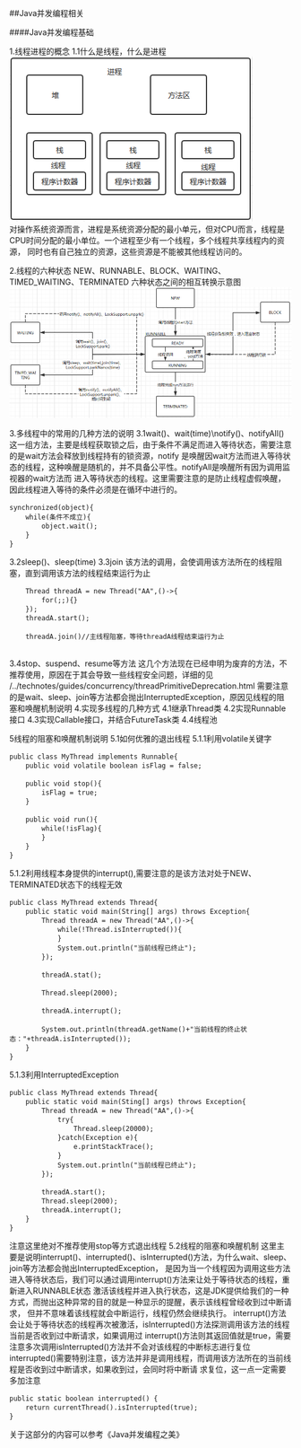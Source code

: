 ##Java并发编程相关

####Java并发编程基础

1.线程进程的概念
1.1什么是线程，什么是进程      
![avatar](../imags/thread/thread-02.png)    
对操作系统资源而言，进程是系统资源分配的最小单元，但对CPU而言，线程是CPU时间分配的最小单位。一个进程至少有一个线程，多个线程共享线程内的资源，
同时也有自己独立的资源，这些资源是不能被其他线程访问的。
    
2.线程的六种状态
NEW、RUNNABLE、BLOCK、WAITING、TIMED_WAITING、TERMINATED
六种状态之间的相互转换示意图      
![avatar](../imags/thread/thread-01.png)     
 
3.多线程中的常用的几种方法的说明
3.1wait()、wait(time)\notify()、notifyAll()
    这一组方法，主要是线程获取锁之后，由于条件不满足而进入等待状态，需要注意的是wait方法会释放到线程持有的锁资源，notify
    是唤醒因wait方法而进入等待状态的线程，这种唤醒是随机的，并不具备公平性。notifyAll是唤醒所有因为调用监视器的wait方法而
    进入等待状态的线程。这里需要注意的是防止线程虚假唤醒，因此线程进入等待的条件必须是在循环中进行的。
```text
synchronized(object){
    while(条件不成立){
        object.wait();
    }
}
```   
3.2sleep()、sleep(time)
3.3join
    该方法的调用，会使调用该方法所在的线程阻塞，直到调用该方法的线程结束运行为止
```text
    Thread threadA = new Thread("AA",()->{
        for(;;){}
    });
    threadA.start();
    
    threadA.join()//主线程阻塞，等待threadA线程结束运行为止
    
```
3.4stop、suspend、resume等方法
    这几个方法现在已经申明为废弃的方法，不推荐使用，原因在于其会导致一些线程安全问题，详细的见
    /../technotes/guides/concurrency/threadPrimitiveDeprecation.html
需要注意的是wait、sleep、join等方法都会抛出InterruptedException，原因见线程的阻塞和唤醒机制说明
4.实现多线程的几种方式
4.1继承Thread类
4.2实现Runnable接口
4.3实现Callable接口，并结合FutureTask类
4.4线程池

5线程的阻塞和唤醒机制说明
5.1如何优雅的退出线程
5.1.1利用volatile关键字
```text
public class MyThread implements Runnable{
    public void volatile boolean isFlag = false;
    
    public void stop(){
        isFlag = true;
    }
    
    public void run(){
        while(!isFlag){
        }
    }
}
```
5.1.2利用线程本身提供的interrupt(),需要注意的是该方法对处于NEW、TERMINATED状态下的线程无效
```text
public class MyThread extends Thread{
    public static void main(String[] args) throws Exception{
        Thread threadA = new Thread("AA",()->{
            while(!Thread.isInterrupted()){
            }
            System.out.println("当前线程已终止");
        });
        
        threadA.stat();
        
        Thread.sleep(2000);
        
        threadA.interrupt();
        
        System.out.println(threadA.getName()+"当前线程的终止状态："+threadA.isInterrupted());
    }
}
```
5.1.3利用InterruptedException
```text
public class MyThread extends Thread{
    public static void main(Sting[] args) throws Exception{
        Thread threadA = new Thread("AA",()->{
            try{
                Thread.sleep(20000);
            }catch(Exception e){
                e.printStackTrace();
            }
            System.out.println("当前线程已终止");
        });
        
        threadA.start();
        Thread.sleep(2000);
        threadA.interrupt();
    }
}
```
注意这里绝对不推荐使用stop等方式退出线程
5.2线程的阻塞和唤醒机制
这里主要是说明interrupt()、interrupted()、isInterrupted()方法，为什么wait、sleep、join等方法都会抛出InterruptedException，
是因为当一个线程因为调用这些方法进入等待状态后，我们可以通过调用interrupt()方法来让处于等待状态的线程，重新进入RUNNABLE状态
激活该线程并进入执行状态，这是JDK提供给我们的一种方式，而抛出这种异常的目的就是一种显示的提醒，表示该线程曾经收到过中断请求，
但并不意味着该线程就会中断运行，线程仍然会继续执行。
interrupt()方法会让处于等待状态的线程再次被激活，isInterrupted()方法探测调用该方法的线程当前是否收到过中断请求，如果调用过
interrupt()方法则其返回值就是true，需要注意多次调用isInterrupted()方法并不会对该线程的中断标志进行复位
interrupted()需要特别注意，该方法并非是调用线程，而调用该方法所在的当前线程是否收到过中断请求，如果收到过，会同时将中断请
求复位，这一点一定需要多加注意
```text
public static boolean interrupted() {
    return currentThread().isInterrupted(true);
}
```
关于这部分的内容可以参考《Java并发编程之美》